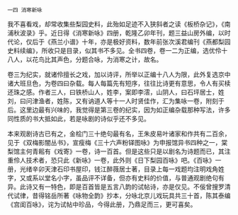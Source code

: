     一四 消寒新咏 

   我不喜看戏，却常收集些梨园史料，此殆如足迹不入狭斜者之读《板桥杂记》，《南浦秋波录》乎。近日得《消寒新咏》四册，乾隆乙卯年刊，题三益山房外编，以时代论，仅后于《燕兰小谱》十年，亦是极好资料，数年前张次溪君编刊《燕都梨园史料续编》，所收只是目录，似其书不多见。全书四卷，卷一二为正编，选优伶十八人，以花鸟比其声色，分题合咏，为消寒之计，故名。

   卷三为纪实，就诸伶擅长之戏，加以诗评，所举以正编十八人为限，此外复选京中诸大班旦色，为卷四曰杂载。每人每篇先有短序，往往比诗更有意思，令人有买椟还珠之感。作者三人，曰铁桥山人，姓李，案即李澐，山阴人，曰石坪居士，姓刘，曰问津渔者，姓陈，又有讷道人等十一人时贤佳作，汇为集咏一卷，附刻于后。这里边最有兴味的，我觉得是第三卷的纪实，因为如正编杂载那种写法，许多同性质的书大抵如此，若是咏剧的诗似乎还不多见。

   本来观剧诗古已有之，金桧门三十绝句最有名，王朱皮易叶诸家和作共有二百余，见于《双梅影闇丛书》，宣瘦梅《三十六声粉铎图咏》为申报馆异书四种之一，棠梨馆主何青耜有《戏寄》一卷，诗一百首。但是这些只是以剧名为诗题而已，其注重伶人技术者，恐只此《新咏》一卷，此外则《日下梨园百咏》吧。《百咏》一册，光绪辛卯天津石印书屋印，钱江醉薇居士著，目录上每一戏题均注明戏角姓字，又或系以堂名小字，虽品评不详备，但亦有史料的价值，与普通观剧绝句有异。此诗又有一特色，即是百首皆是五言八韵的试帖诗，亦是仅见。不佞曾搜罗清代试律，昔得铭岳所著《咏物全韵》抄本，分咏北京儿戏玩具共三十首，陈其泰编《宫闺百咏》，诧为试帖中珍品，今得此册，乃鼎足而三，更可喜矣。

